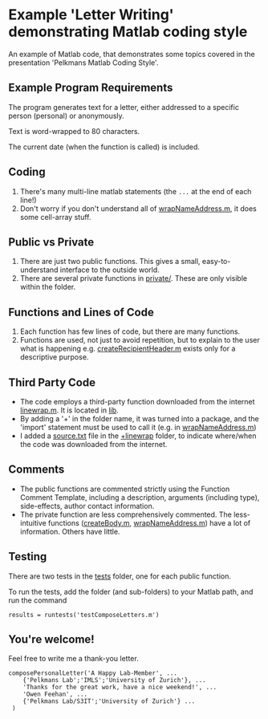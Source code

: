 # Example 'Letter Writing' demonstrating Matlab coding style

An example of Matlab code, that demonstrates some topics covered in the
presentation 'Pelkmans Matlab Coding Style'.

## Example Program Requirements

The program generates text for a letter, either addressed to
a specific person (personal) or anonymously.

Text is word-wrapped to 80 characters.

The current date (when the function is called) is included.

## Coding
1. There's many multi-line matlab statements (the ```...``` at the end of each line!)
2. Don't worry if you don't understand all of [wrapNameAddress.m](private/wrapNameAddress.m), it does some cell-array stuff.

## Public vs Private
1. There are just two public functions. This gives a small, easy-to-understand interface to the outside world.
2. There are several private functions in [private/](private/). These are only visible within the folder.

## Functions and Lines of Code
1. Each function has few lines of code, but there are many functions.
2. Functions are used, not just to avoid repetition, but to explain to the user what is happening e.g. [createRecipientHeader.m](private/createRecipientHeader.m) exists only for a descriptive purpose.

## Third Party Code
* The code employs a third-party function downloaded from the internet [linewrap.m](lib/+linewrap/linewrap.m). It is located in [lib](lib).
* By adding a '+' in the folder name, it was turned into a package, and the 'import' statement must be used to call it (e.g. in [wrapNameAddress.m](private/wrapNameAddress.m))
* I added a [source.txt](lib/+linewrap/source.txt) file in the [+linewrap](lib/+linewrap) folder, to indicate where/when the code was downloaded from the internet.

## Comments
* The public functions are commented strictly using the Function Comment Template, including a description, arguments (including type), side-effects, author contact information.
* The private function are less comprehensively commented. The less-intuitive functions ([createBody.m](private/createBody.m), [wrapNameAddress.m](private/wrapNameAddress.m)) have a lot of information. Others have little.

## Testing
There are two tests in the [tests](tests/) folder, one for each public function.

To run the tests, add the folder (and sub-folders) to your Matlab path,
and run the command

```
results = runtests('testComposeLetters.m')
```

## You're welcome!

Feel free to write me a thank-you letter.

```
composePersonalLetter('A Happy Lab-Member', ...
    {'Pelkmans Lab';'IMLS';'University of Zurich'}, ...
    'Thanks for the great work, have a nice weekend!', ...
    'Owen Feehan', ...
    {'Pelkmans Lab/S3IT';'University of Zurich'} ...
 )
```


